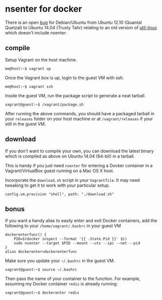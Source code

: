 # nsenter for docker

There is an open [bug][1] for Debian/Ubuntu from Ubuntu 12.10 (Quantal Quetzal) to Ubuntu 14.04 (Trusty Tahr) relating to an old version of [util-linux][2] which doesn't include nsenter:

## compile

Setup Vagrant on the host machine.

    me@host:~$ vagrant up

Once the Vagrant box is up, login to the guest VM with ssh.

    me@host:~$ vagrant ssh

Inside the guest VM, run the package script to generate a neat tarball.

    vagrant@guest:~$ /vagrant/package.sh

After running the above commands, you should have a packaged tarball in your `releases` folder on your host machine or at `/vagrant/releases` if your still in the guest VM.

## download

If you don't want to compile your own, you can download the latest binary which is compiled as above on Ubuntu 14.04 (64-bit) in a tarball.

This is handy if you just need `nsenter` for entering a Docker container in a Vagrant/VirtualBox guest running on a Mac OS X host.

Incorporate the `download.sh` script in your `Vagrantfile`. It may need tweaking to get it to work with your particular setup.

    config.vm.provision "shell", path: "./download.sh"

## bonus

If you want a handy alias to easily enter and exit Docker containers, add the following to your `/home/vagrant/.bashrc` in your guest VM 

    dockerenterfunc() {
        PID=$(docker inspect --format '{{ .State.Pid }}' $1)
        sudo nsenter --target $PID --mount --uts --ipc --net --pid
    }
    alias dockerenter=dockerenterfunc
    
Make sure you update your `~/.bashrc` in the guest VM.

    vagrant@guest:~$ source ~/.bashrc

Then pass the name of your container to the function. For example, assuming my Docker container `redis` is already running:

    vagrant@guest:~$ dockerenter redis
    


  [1]: https://bugs.launchpad.net/ubuntu/+source/util-linux/+bug/1012081
  [2]: https://www.kernel.org/pub/linux/utils/util-linux/